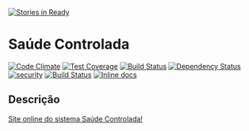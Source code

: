 [![Stories in Ready](https://badge.waffle.io/peimelo/saudecontrolada.png?label=ready&title=Ready)](https://waffle.io/peimelo/saudecontrolada)
# Saúde Controlada

[![Code Climate](https://codeclimate.com/github/peimelo/saudecontrolada/badges/gpa.svg)](https://codeclimate.com/github/peimelo/saudecontrolada)
[![Test Coverage](https://codeclimate.com/github/peimelo/saudecontrolada/badges/coverage.svg)](https://codeclimate.com/github/peimelo/saudecontrolada/coverage)
[![Build Status](https://travis-ci.org/peimelo/saudecontrolada.svg?branch=master)](https://travis-ci.org/peimelo/saudecontrolada)
[![Dependency Status](https://gemnasium.com/peimelo/saudecontrolada.svg)](https://gemnasium.com/peimelo/saudecontrolada)
[![security](https://hakiri.io/github/peimelo/saudecontrolada/master.svg)](https://hakiri.io/github/peimelo/saudecontrolada/master)
[![Build Status](http://rails-brakeman.com/peimelo/saudecontrolada.png)](http://rails-brakeman.com/peimelo/saudecontrolada)
[![Inline docs](http://inch-ci.org/github/peimelo/saudecontrolada.svg?branch=master)](http://inch-ci.org/github/peimelo/saudecontrolada)

## Descrição

[Site online do sistema Saúde Controlada!](https://saudecontrolada.com.br)

